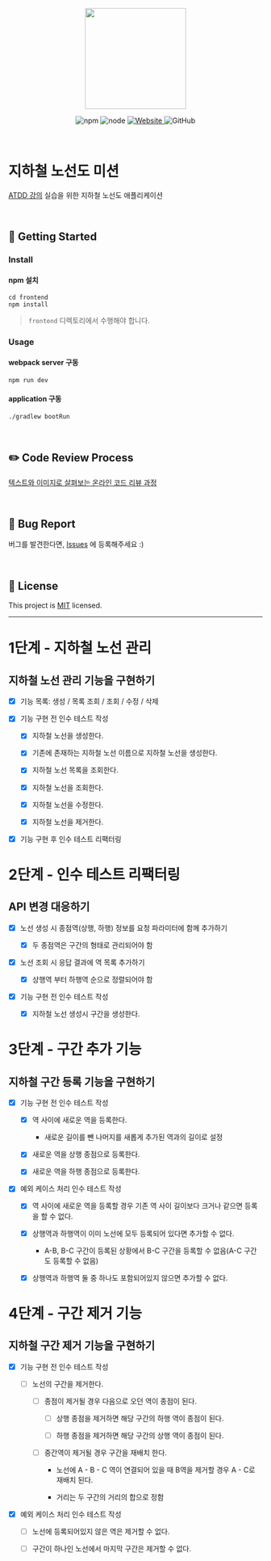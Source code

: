 <p align="center">
    <img width="200px;" src="https://raw.githubusercontent.com/woowacourse/atdd-subway-admin-frontend/master/images/main_logo.png"/>
</p>
<p align="center">
  <img alt="npm" src="https://img.shields.io/badge/npm-%3E%3D%205.5.0-blue">
  <img alt="node" src="https://img.shields.io/badge/node-%3E%3D%209.3.0-blue">
  <a href="https://edu.nextstep.camp/c/R89PYi5H" alt="nextstep atdd">
    <img alt="Website" src="https://img.shields.io/website?url=https%3A%2F%2Fedu.nextstep.camp%2Fc%2FR89PYi5H">
  </a>
  <img alt="GitHub" src="https://img.shields.io/github/license/next-step/atdd-subway-admin">
</p>

<br>

# 지하철 노선도 미션
[ATDD 강의](https://edu.nextstep.camp/c/R89PYi5H) 실습을 위한 지하철 노선도 애플리케이션

<br>

## 🚀 Getting Started

### Install
#### npm 설치
```
cd frontend
npm install
```
> `frontend` 디렉토리에서 수행해야 합니다.

### Usage
#### webpack server 구동
```
npm run dev
```
#### application 구동
```
./gradlew bootRun
```
<br>

## ✏️ Code Review Process
[텍스트와 이미지로 살펴보는 온라인 코드 리뷰 과정](https://github.com/next-step/nextstep-docs/tree/master/codereview)

<br>

## 🐞 Bug Report

버그를 발견한다면, [Issues](https://github.com/next-step/atdd-subway-admin/issues) 에 등록해주세요 :)

<br>

## 📝 License

This project is [MIT](https://github.com/next-step/atdd-subway-admin/blob/master/LICENSE.md) licensed.

---

# 1단계 - 지하철 노선 관리

## 지하철 노선 관리 기능을 구현하기

- [x] 기능 목록: 생성 / 목록 조회 / 조회 / 수정 / 삭제
    
- [x] 기능 구현 전 인수 테스트 작성

    - [x] 지하철 노선을 생성한다.

    - [x] 기존에 존재하는 지하철 노선 이름으로 지하철 노선을 생성한다.

    - [x] 지하철 노선 목록을 조회한다.

    - [x] 지하철 노선을 조회한다.

    - [x] 지하철 노선을 수정한다.

    - [x] 지하철 노선을 제거한다.

- [x] 기능 구현 후 인수 테스트 리팩터링

# 2단계 - 인수 테스트 리팩터링

## API 변경 대응하기

- [x] 노선 생성 시 종점역(상행, 하행) 정보를 요청 파라미터에 함께 추가하기

    - [x] 두 종점역은 구간의 형태로 관리되어야 함

- [x] 노선 조회 시 응답 결과에 역 목록 추가하기

    - [x] 상행역 부터 하행역 순으로 정렬되어야 함

- [x] 기능 구현 전 인수 테스트 작성

    - [x] 지하철 노선 생성시 구간을 생성한다.

# 3단계 - 구간 추가 기능

## 지하철 구간 등록 기능을 구현하기

- [x] 기능 구현 전 인수 테스트 작성

    - [x] 역 사이에 새로운 역을 등록한다.

        - 새로운 길이를 뺀 나머지를 새롭게 추가된 역과의 길이로 설정

    - [x] 새로운 역을 상행 종점으로 등록한다.

    - [x] 새로운 역을 하행 종점으로 등록한다.

- [x] 예외 케이스 처리 인수 테스트 작성

    - [x] 역 사이에 새로운 역을 등록할 경우 기존 역 사이 길이보다 크거나 같으면 등록을 할 수 없다.

    - [x] 상행역과 하행역이 이미 노선에 모두 등록되어 있다면 추가할 수 없다.

        - A-B, B-C 구간이 등록된 상황에서 B-C 구간을 등록할 수 없음(A-C 구간도 등록할 수 없음)

    - [x] 상행역과 하행역 둘 중 하나도 포함되어있지 않으면 추가할 수 없다.

# 4단계 - 구간 제거 기능

## 지하철 구간 제거 기능을 구현하기

- [x] 기능 구현 전 인수 테스트 작성

    - [ ] 노선의 구간을 제거한다.

        - [ ] 종점이 제거될 경우 다음으로 오던 역이 종점이 된다.

            - [ ] 상행 종점을 제거하면 해당 구간의 하행 역이 종점이 된다.

            - [ ] 하행 종점을 제거하면 해당 구간의 상행 역이 종점이 된다.

        - [ ] 중간역이 제거될 경우 구간을 재배치 한다.

            - 노선에 A - B - C 역이 연결되어 있을 때 B역을 제거할 경우 A - C로 재배치 된다.

            - 거리는 두 구간의 거리의 합으로 정함

- [x] 예외 케이스 처리 인수 테스트 작성

    - [ ] 노선에 등록되어있지 않은 역은 제거할 수 없다.

    - [ ] 구간이 하나인 노선에서 마지막 구간은 제거할 수 없다.

